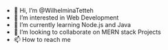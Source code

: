 - 👋 Hi, I’m @WilhelminaTetteh
- 👀 I’m interested in Web Development 
- 🌱 I’m currently learning Node.js and Java
- 💞️ I’m looking to collaborate on MERN stack Projects
- 📫 How to reach me 

<!---
WilhelminaTetteh/WilhelminaTetteh is a ✨ special ✨ repository because its `README.md` (this file) appears on your GitHub profile.
You can click the Preview link to take a look at your changes.
--->

